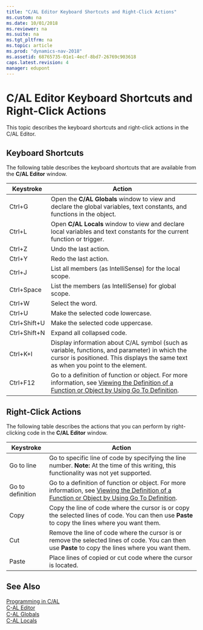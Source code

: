 ```yaml
---
title: "C/AL Editor Keyboard Shortcuts and Right-Click Actions"
ms.custom: na
ms.date: 10/01/2018
ms.reviewer: na
ms.suite: na
ms.tgt_pltfrm: na
ms.topic: article
ms.prod: "dynamics-nav-2018"
ms.assetid: 68765735-01e1-4ecf-8bd7-26769c903618
caps.latest.revision: 4
manager: edupont
---
```

# C/AL Editor Keyboard Shortcuts and Right-Click Actions
This topic describes the keyboard shortcuts and right-click actions in the C/AL Editor.  

## Keyboard Shortcuts  
 The following table describes the keyboard shortcuts that are available from the **C/AL Editor** window.  

|Keystroke|Action|  
|---------------|------------|  
|Ctrl+G|Open the **C/AL Globals** window to view and declare the global variables, text constants, and functions in the object.|  
|Ctrl+L|Open **C/AL Locals** window to view and declare local variables and text constants for the current function or trigger.|  
|Ctrl+Z|Undo the last action.|  
|Ctrl+Y|Redo the last action.|  
|Ctrl+J|List all members (as IntelliSense) for the local scope.|  
|Ctrl+Space|List the members (as IntelliSense) for global scope.|  
|Ctrl+W|Select the word.|  
|Ctrl+U|Make the selected code lowercase.|  
|Ctrl+Shift+U|Make the selected code uppercase.|  
|Ctrl+Shift+N|Expand all collapsed code.|  
|Ctrl+K+I|Display information about C/AL symbol (such as variable, functions, and parameter) in which the cursor is positioned. This displays the same text as when you point to the element.|  
|Ctrl+F12|Go to a definition of function or object. For more information, see [Viewing the Definition of a Function or Object by Using Go To Definition](Viewing-the-Definition-of-a-Function-or-Object-by-Using-Go-To-Definition.md).|  

## Right-Click Actions  
 The following table describes the actions that you can perform by right-clicking code in the **C/AL Editor** window.  

|Keystroke|Action|  
|---------------|------------|  
|Go to line|Go to specific line of code by specifying the line number. **Note:**  At the time of this writing, this functionality was not yet supported.|  
|Go to definition|Go to a definition of function or object. For more information, see [Viewing the Definition of a Function or Object by Using Go To Definition](Viewing-the-Definition-of-a-Function-or-Object-by-Using-Go-To-Definition.md).|  
|Copy|Copy the line of code where the cursor is or copy the selected lines of code. You can then use **Paste** to copy the lines where you want them.|  
|Cut|Remove the line of code where the cursor is or remove the selected lines of code. You can then use **Paste** to copy the lines where you want them.|  
|Paste|Place lines of copied or cut code where the cursor is located.|  

## See Also  
 [Programming in C/AL](Programming-in-C-AL.md)   
 [C-AL Editor](uiref/-$-S_10203_1-C-AL-Editor-$-.md)   
 [C-AL Globals](uiref/-$-S_10204-C-AL-Globals-$-.md)   
 [C-AL Locals](uiref/-$-S_10205-C-AL-Locals-$-.md)
